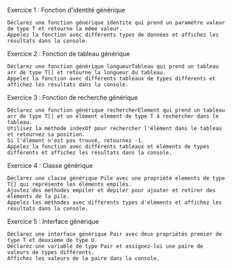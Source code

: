 Exercice 1 : Fonction d'identité générique

    Déclarez une fonction générique identite qui prend un paramètre valeur de type T et retourne la même valeur.
    Appelez la fonction avec différents types de données et affichez les résultats dans la console.


Exercice 2 : Fonction de tableau générique

    Déclarez une fonction générique longueurTableau qui prend un tableau arr de type T[] et retourne la longueur du tableau.
    Appelez la fonction avec différents tableaux de types différents et affichez les résultats dans la console.


Exercice 3 : Fonction de recherche générique

    Déclarez une fonction générique rechercherElement qui prend un tableau arr de type T[] et un élément element de type T à rechercher dans le tableau.
    Utilisez la méthode indexOf pour rechercher l'élément dans le tableau et retournez sa position.
    Si l'élément n'est pas trouvé, retournez -1.
    Appelez la fonction avec différents tableaux et éléments de types différents et affichez les résultats dans la console.


Exercice 4 : Classe générique

    Déclarez une classe générique Pile avec une propriété elements de type T[] qui représente les éléments empilés.
    Ajoutez des méthodes empiler et depiler pour ajouter et retirer des éléments de la pile.
    Appelez les méthodes avec différents types d'éléments et affichez les résultats dans la console.


Exercice 5 : Interface générique

    Déclarez une interface générique Pair avec deux propriétés premier de type T et deuxieme de type U.
    Déclarez une variable de type Pair et assignez-lui une paire de valeurs de types différents.
    Affichez les valeurs de la paire dans la console.
